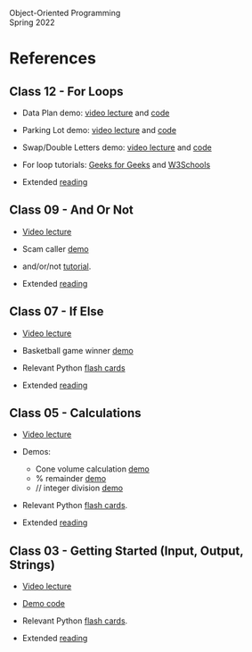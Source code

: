 Object-Oriented Programming  
Spring 2022  

# References 

## Class 12 - For Loops

* Data Plan demo: [video lecture](https://drive.google.com/file/d/1cMPipi4L_FJSXRkxMtIyZ3H7uHjzsYHk/view?usp=sharing) and [code](https://replit.com/@mcarlberg/Class11-DataPlan) 

* Parking Lot demo: [video lecture](https://bit.ly/bard-for-parking-lot) and [code](https://replit.com/@mcarlberg/Class12-ParkingLot)

* Swap/Double Letters demo: [video lecture](https://bit.ly/bard-for-swap-doube) and [code](https://replit.com/@mcarlberg/Class12-Double-Swap)

* For loop tutorials: [Geeks for Geeks](https://www.geeksforgeeks.org/python-for-loops/) and [W3Schools](https://www.w3schools.com/python/python_for_loops.asp)

* Extended [reading](https://drive.google.com/file/d/1Hye4tg1M0qLJ0B9EokB9lu0xJ22gEubQ/view?usp=sharing)


## Class 09 - And Or Not

* [Video lecture](https://drive.google.com/file/d/18oY8u8FyrSakCcrALVda5qtZBKjfhonM/view?usp=sharing) 

* Scam caller [demo](https://replit.com/@mcarlberg/Class09-ScamCallers)

* and/or/not [tutorial](https://www.geeksforgeeks.org/python-logical-operators-with-examples-improvement-needed/).

* Extended [reading](https://drive.google.com/file/d/1Gyqs1fXGq1vQ-gsIgByu52JyArWPy5Zj/view?usp=sharing)

## Class 07 - If Else

* [Video lecture](https://drive.google.com/file/d/1YUl94RtO25E8pvyzT4cKXLEsiMmyzkCz/view?usp=sharing) 

* Basketball game winner [demo](https://replit.com/@mcarlberg/Class07-BasketballWinner#main.py)

* Relevant Python [flash cards](https://drive.google.com/file/d/1dBnZIjmsvG9WfVfcsnWz5UMgvyLxb34E/view?usp=sharing)

* Extended [reading](https://drive.google.com/file/d/1dF1IOrkPPT88L1Vd3wESAyEko9wg9DiH/view?usp=sharing) 

## Class 05 - Calculations 

* [Video lecture](https://drive.google.com/file/d/15JZGwzLqZRxG5AaENO-8dnUnkyw55jGa/view?usp=sharing) 

* Demos:  
    * Cone volume calculation [demo](https://replit.com/@mcarlberg/Class05-ConeVolume#main.py)
    * % remainder [demo](https://replit.com/@mcarlberg/Class05-Remainder)
    * // integer division [demo](https://replit.com/@mcarlberg/Class05-IntDivision)

* Relevant Python [flash cards](https://drive.google.com/file/d/1Fye2w2Ju8Mr8vaX1vaW9VOm5OCJkeeqU/view?usp=sharing).

* Extended [reading](https://drive.google.com/file/d/1G0clASjqi_3s7-7tNheR0H0o9qWQzgRj/view?usp=sharing)


## Class 03 - Getting Started (Input, Output, Strings) 


* [Video lecture](https://drive.google.com/file/d/1weD_Pmu70-Ptl5yyDJRCOxwTHXES6fWv/view?usp=sharing) 

* [Demo code](https://replit.com/@mcarlberg/Class03-WordCount#main.py)

* Relevant Python [flash cards](https://drive.google.com/file/d/1FMN4gsB7JEnr574JQlPPUaVC8HloNBgq/view?usp=sharing).

* Extended [reading](https://drive.google.com/file/d/1FQMuq2urqrnv-2lISHSRkOmfgcLqeTNO/view?usp=sharing)
